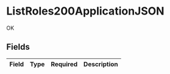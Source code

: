 # ListRoles200ApplicationJSON

OK


## Fields

| Field       | Type        | Required    | Description |
| ----------- | ----------- | ----------- | ----------- |